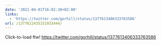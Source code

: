 ```yaml
---
date: '2021-04-01T16:02:38+02:00'
links:
  - 'https://twitter.com/gorhill/status/1377613406333763586'
url: /1377622435151933444/
---
```

Click-to-load ftw! https://twitter.com/gorhill/status/1377613406333763586

